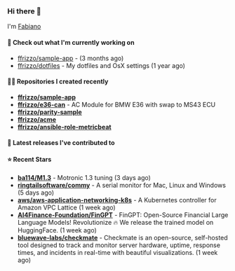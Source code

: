 ### Hi there 👋

I'm [Fabiano](https://ffrizzo.com)

#### 👷 Check out what I'm currently working on


- [ffrizzo/sample-app](https://github.com/ffrizzo/sample-app) -  (3 months ago)
- [ffrizzo/dotfiles](https://github.com/ffrizzo/dotfiles) - My dotfiles and OsX settings (1 year ago)

#### 👨‍💻 Repositories I created recently
- **[ffrizzo/sample-app](https://github.com/ffrizzo/sample-app)**
- **[ffrizzo/e36-can](https://github.com/ffrizzo/e36-can)** - AC Module for BMW E36 with swap to MS43 ECU
- **[ffrizzo/parity-sample](https://github.com/ffrizzo/parity-sample)**
- **[ffrizzo/acme](https://github.com/ffrizzo/acme)**
- **[ffrizzo/ansible-role-metricbeat](https://github.com/ffrizzo/ansible-role-metricbeat)**

#### 🚀 Latest releases I've contributed to



#### ⭐ Recent Stars


- **[ba114/M1.3](https://github.com/ba114/M1.3)** - Motronic 1.3 tuning (3 days ago)
- **[ringtailsoftware/commy](https://github.com/ringtailsoftware/commy)** - A serial monitor for Mac, Linux and Windows (5 days ago)
- **[aws/aws-application-networking-k8s](https://github.com/aws/aws-application-networking-k8s)** - A Kubernetes controller for Amazon VPC Lattice (1 week ago)
- **[AI4Finance-Foundation/FinGPT](https://github.com/AI4Finance-Foundation/FinGPT)** - FinGPT: Open-Source Financial Large Language Models!  Revolutionize 🔥    We release the trained model on HuggingFace. (1 week ago)
- **[bluewave-labs/checkmate](https://github.com/bluewave-labs/checkmate)** - Checkmate is an open-source, self-hosted tool designed to track and monitor server hardware, uptime, response times, and incidents in real-time with beautiful visualizations. (1 week ago)
